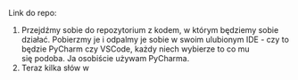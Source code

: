 Link do repo: 

1. Przejdźmy sobie do repozytorium z kodem, w którym będziemy sobie działać. Pobierzmy je i odpalmy je sobie w swoim ulubionym IDE - czy to będzie PyCharm czy VSCode, każdy niech wybierze to co mu się podoba. Ja osobiście używam PyCharma.
2. Teraz kilka słów w